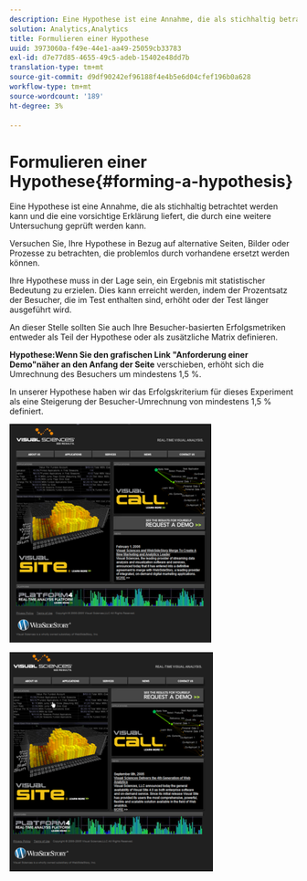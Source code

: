 ```yaml
---
description: Eine Hypothese ist eine Annahme, die als stichhaltig betrachtet werden kann und die eine vorsichtige Erklärung liefert, die durch eine weitere Untersuchung geprüft werden kann.
solution: Analytics,Analytics
title: Formulieren einer Hypothese
uuid: 3973060a-f49e-44e1-aa49-25059cb33783
exl-id: d7e77d85-4655-49c5-adeb-15402e48dd7b
translation-type: tm+mt
source-git-commit: d9df90242ef96188f4e4b5e6d04cfef196b0a628
workflow-type: tm+mt
source-wordcount: '189'
ht-degree: 3%

---
```


# Formulieren einer Hypothese{#forming-a-hypothesis}

Eine Hypothese ist eine Annahme, die als stichhaltig betrachtet werden kann und die eine vorsichtige Erklärung liefert, die durch eine weitere Untersuchung geprüft werden kann.

Versuchen Sie, Ihre Hypothese in Bezug auf alternative Seiten, Bilder oder Prozesse zu betrachten, die problemlos durch vorhandene ersetzt werden können.

Ihre Hypothese muss in der Lage sein, ein Ergebnis mit statistischer Bedeutung zu erzielen. Dies kann erreicht werden, indem der Prozentsatz der Besucher, die im Test enthalten sind, erhöht oder der Test länger ausgeführt wird.

An dieser Stelle sollten Sie auch Ihre Besucher-basierten Erfolgsmetriken entweder als Teil der Hypothese oder als zusätzliche Matrix definieren.

**Hypothese:Wenn Sie den grafischen Link &quot;Anforderung einer Demo&quot;näher an den Anfang der Seite** verschieben, erhöht sich die Umrechnung des Besuchers um mindestens 1,5 %.

In unserer Hypothese haben wir das Erfolgskriterium für dieses Experiment als eine Steigerung der Besucher-Umrechnung von mindestens 1,5 % definiert.

![](assets/ControlPage.png)

![](assets/TestPage.png)
